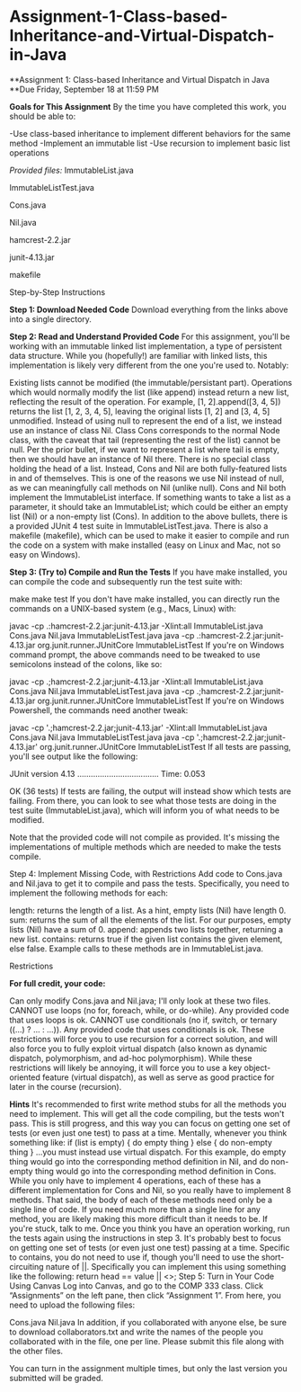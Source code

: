 # Assignment-1-Class-based-Inheritance-and-Virtual-Dispatch-in-Java
**Assignment 1: Class-based Inheritance and Virtual Dispatch in Java
**Due Friday, September 18 at 11:59 PM

**Goals for This Assignment**
By the time you have completed this work, you should be able to:

   -Use class-based inheritance to implement different behaviors for the same method
   -Implement an immutable list
   -Use recursion to implement basic list operations

*Provided files:*
 ImmutableList.java  
  
 ImmutableListTest.java
 
 Cons.java
 
 Nil.java
 
 hamcrest-2.2.jar
 
 junit-4.13.jar
 
 makefile
  
Step-by-Step Instructions

**Step 1: Download Needed Code**
Download everything from the links above into a single directory.

**Step 2: Read and Understand Provided Code**
For this assignment, you'll be working with an immutable linked list implementation, a type of persistent data structure. While you (hopefully!) are familiar with linked lists, this implementation is likely very different from the one you're used to. Notably:

  Existing lists cannot be modified (the immutable/persistant part). Operations which would normally modify the list (like append) instead return a new list, reflecting the result of the operation. For example, [1, 2].append([3, 4, 5]) returns the list [1, 2, 3, 4, 5], leaving the original lists [1, 2] and [3, 4, 5] unmodified.
Instead of using null to represent the end of a list, we instead use an instance of class Nil.
Class Cons corresponds to the normal Node class, with the caveat that tail (representing the rest of the list) cannot be null. Per the prior bullet, if we want to represent a list where tail is empty, then we should have an instance of Nil there.
There is no special class holding the head of a list. Instead, Cons and Nil are both fully-featured lists in and of themselves. This is one of the reasons we use Nil instead of null, as we can meaningfully call methods on Nil (unlike null).
Cons and Nil both implement the ImmutableList interface. If something wants to take a list as a parameter, it should take an ImmutableList; which could be either an empty list (Nil) or a non-empty list (Cons).
In addition to the above bullets, there is a provided JUnit 4 test suite in ImmutableListTest.java. There is also a makefile (makefile), which can be used to make it easier to compile and run the code on a system with make installed (easy on Linux and Mac, not so easy on Windows).

**Step 3: (Try to) Compile and Run the Tests**
If you have make installed, you can compile the code and subsequently run the test suite with:

make
make test
If you don't have make installed, you can directly run the commands on a UNIX-based system (e.g., Macs, Linux) with:

javac -cp .:hamcrest-2.2.jar:junit-4.13.jar -Xlint:all ImmutableList.java Cons.java Nil.java ImmutableListTest.java
java -cp .:hamcrest-2.2.jar:junit-4.13.jar org.junit.runner.JUnitCore ImmutableListTest
If you're on Windows command prompt, the above commands need to be tweaked to use semicolons instead of the colons, like so:

javac -cp .;hamcrest-2.2.jar;junit-4.13.jar -Xlint:all ImmutableList.java Cons.java Nil.java ImmutableListTest.java
java -cp .;hamcrest-2.2.jar;junit-4.13.jar org.junit.runner.JUnitCore ImmutableListTest
If you're on Windows Powershell, the commands need another tweak:

javac -cp '.;hamcrest-2.2.jar;junit-4.13.jar' -Xlint:all ImmutableList.java Cons.java Nil.java ImmutableListTest.java
java -cp '.;hamcrest-2.2.jar;junit-4.13.jar' org.junit.runner.JUnitCore ImmutableListTest
If all tests are passing, you'll see output like the following:

JUnit version 4.13
....................................
Time: 0.053

OK (36 tests)
If tests are failing, the output will instead show which tests are failing. From there, you can look to see what those tests are doing in the test suite (ImmutableList.java), which will inform you of what needs to be modified.

Note that the provided code will not compile as provided. It's missing the implementations of multiple methods which are needed to make the tests compile.

Step 4: Implement Missing Code, with Restrictions
Add code to Cons.java and Nil.java to get it to compile and pass the tests. Specifically, you need to implement the following methods for each:

length: returns the length of a list. As a hint, empty lists (Nil) have length 0.
sum: returns the sum of all the elements of the list. For our purposes, empty lists (Nil) have a sum of 0.
append: appends two lists together, returning a new list.
contains: returns true if the given list contains the given element, else false.
Example calls to these methods are in ImmutableList.java.

Restrictions

**For full credit, your code:**

Can only modify Cons.java and Nil.java; I'll only look at these two files.
CANNOT use loops (no for, foreach, while, or do-while). Any provided code that uses loops is ok.
CANNOT use conditionals (no if, switch, or ternary ((...) ? ... : ...)). Any provided code that uses conditionals is ok.
These restrictions will force you to use recursion for a correct solution, and will also force you to fully exploit virtual dispatch (also known as dynamic dispatch, polymorphism, and ad-hoc polymorphism). While these restrictions will likely be annoying, it will force you to use a key object-oriented feature (virtual dispatch), as well as serve as good practice for later in the course (recursion).

**Hints**
It's recommended to first write method stubs for all the methods you need to implement. This will get all the code compiling, but the tests won't pass. This is still progress, and this way you can focus on getting one set of tests (or even just one test) to pass at a time.
Mentally, whenever you think something like:
if (list is empty) {
  do empty thing
} else {
  do non-empty thing
}
...you must instead use virtual dispatch. For this example, do empty thing would go into the corresponding method definition in Nil, and do non-empty thing would go into the corresponding method definition in Cons.
While you only have to implement 4 operations, each of these has a different implementation for Cons and Nil, so you really have to implement 8 methods. That said, the body of each of these methods need only be a single line of code. If you need much more than a single line for any method, you are likely making this more difficult than it needs to be. If you're stuck, talk to me.
Once you think you have an operation working, run the tests again using the instructions in step 3. It's probably best to focus on getting one set of tests (or even just one test) passing at a time.
Specific to contains, you do not need to use if, though you'll need to use the short-circuiting nature of ||. Specifically you can implement this using something like the following:
  return head == value || <<recursive call>>;
Step 5: Turn in Your Code Using Canvas
Log into Canvas, and go to the COMP 333 class. Click “Assignments” on the left pane, then click “Assignment 1”. From here, you need to upload the following files:

Cons.java
Nil.java
In addition, if you collaborated with anyone else, be sure to download collaborators.txt and write the names of the people you collaborated with in the file, one per line. Please submit this file along with the other files.

You can turn in the assignment multiple times, but only the last version you submitted will be graded.
